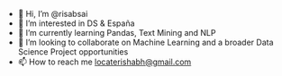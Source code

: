 - 👋 Hi, I’m @risabsai
- 👀 I’m interested in DS & España
- 🌱 I’m currently learning Pandas, Text Mining and NLP
- 💞️ I’m looking to collaborate on Machine Learning and a broader Data Science Project opportunities
- 📫 How to reach me locaterishabh@gmail.com

<!---
risabsai/risabsai is a ✨ special ✨ repository because its `README.md` (this file) appears on your GitHub profile.
You can click the Preview link to take a look at your changes.
--->

